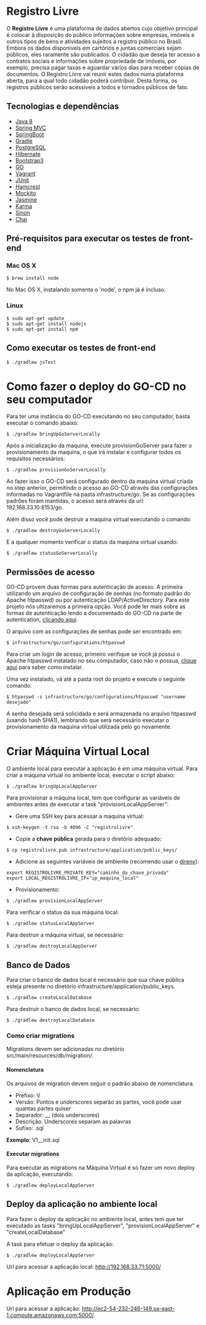 # Registro Livre

O **Registro Livre** é uma plataforma de dados abertos cujo objetivo principal é colocar à disposição do público informações sobre empresas, imóveis e outros tipos de bens e atividades sujeitos a registro público no Brasil. Embora os dados disponíveis em cartórios e juntas comerciais sejam públicos, eles raramente são publicados. O cidadão que deseja ter acesso a contratos sociais e informações sobre propriedade de imóveis, por exemplo, precisa pagar taxas e aguardar vários dias para receber cópias de documentos. O Registro Livre vai reunir estes dados numa plataforma aberta, para a qual todo cidadão poderá contribuir. Desta forma, os registros públicos serão acessíveis a todos e tornados públicos de fato.

## Tecnologias e dependências
* [Java 8](http://docs.oracle.com/javase/8/)
* [Spring MVC](https://spring.io/guides/gs/serving-web-content/)
* [SpringBoot](http://projects.spring.io/spring-boot/)
* [Gradle](https://gradle.org/)
* [PostgreSQL](http://www.postgresql.org/)
* [Hibernate](http://hibernate.org/)
* [Bootstrap3](http://getbootstrap.com/)
* [GO](http://www.go.cd/)
* [Vagrant](https://www.vagrantup.com/)
* [JUnit](http://junit.org/)
* [Hamcrest](https://code.google.com/p/hamcrest/wiki/Tutorial)
* [Mockito](http://mockito.org/)
* [Jasmine](http://jasmine.github.io/)
* [Karma](http://karma-runner.github.io/0.13/index.html)
* [Sinon](http://sinonjs.org/)
* [Chai](http://chaijs.com/)


## Pré-requisitos para executar os testes de front-end

### Mac OS X

```
$ brew install node
```

No Mac OS X, instalando somente o 'node', o npm já é incluso.

### Linux

```
$ sudo apt-get update
$ sudo apt-get install nodejs
$ sudo apt-get install npm
```

## Como executar os testes de front-end

```
$ ./gradlew jsTest
```

#  Como fazer o deploy do GO-CD no seu computador

Para ter uma instância do GO-CD executando no seu computador, basta executar o comando abaixo:

```
$ ./gradlew bringUpGoServerLocally
```

Após a inicialização da maquina, execute provisionGoServer para fazer o provisionamento da maquina, o que irá instalar e configurar todos os requisitos necessários:

```
$ ./gradlew provisionGoServerLocally
```

Ao fazer isso o GO-CD será configurado dentro da maquina virtual criada no step anterior, permitindo o acesso ao GO-CD através das configurações informadas no Vagrantfile na pasta infrastructure/go. Se as configurações  padrões foram mantidas, o acesso será através da url:  192.168.33.10:8153/go.

Além disso você pode destruir a maquina virtual executando o comando:

```
$ ./gradlew destroyGoServerLocally
```

E a qualquer momento  verificar o status da maquina virtual usando:

```
$ ./gradlew statusGoServerLocally
```

## Permissões de acesso
GO-CD provem duas formas para autenticação de acesso. A primeira utilizando um arquivo de configuração de senhas (no formato padrão do Apache htpasswd) ou por autenticação LDAP/ActiveDirectory. Para este projeto nós ultizaremos a primeira opção. Você pode ler mais sobre as formas de autenticação lendo a documentado do GO-CD na parte de autentication, [clicando aqui](http://www.go.cd/documentation/user/current/configuration/dev_authentication.html).

O arquivo com as configurações de senhas pode ser encontrado em:

```
$ infrastructure/go/configurations/htpasswd
```

Para criar um login de acesso, primeiro verifique se você já possui o Apache htpasswd instalado no seu computador, caso não o possua, [clique aqui](http://www.go.cd/documentation/user/current/configuration/dev_authentication.html#generating-passwords-using-htpasswd ) para saber como instalar.

Uma vez instalado, vá até a pasta root do projeto e execute o seguinte comando:

```
$ htpasswd -s infrastructure/go/configurations/htpasswd "username desejado"

```
A senha desejada será solicidada e será armazenada no arquivo htpasswd (usando hash SHA1), lembrando que será necessário executar o provisionamento da maquina virtual utilizada pelo go novamente.

# Criar Máquina Virtual Local

O ambiente local para executar a aplicação é em uma máquina virtual.
Para criar a máquina virtual no ambiente local, executar o script abaixo:

```
$ ./gradlew bringUpLocalAppServer
```

Para provisionar a máquina local, tem que configurar as variáveis de ambientes antes de executar a task "provisionLocalAppServer":

- Gere uma SSH key para acessar a maquina virtual:

```
$ ssh-keygen -t rsa -b 4096 -C "registrolivre"
```

- Copie a **chave pública** gerada para o diretório adequado:

```
$ cp registrolivre.pub infrastructure/application/public_keys/
```

- Adicione as seguintes variáveis de ambiente (recomendo usar o [direnv](http://direnv.net/)):

```
export REGISTROLIVRE_PRIVATE_KEY="caminho_da_chave_privada"
export LOCAL_REGISTROLIVRE_IP="ip_maquina_local"
```

- Provisionamento:

```
$ ./gradlew provisionLocalAppServer
```

Para verificar o status da sua máquina local:

```
$ ./gradlew statusLocalAppServer
```

Para destruir a máquina virtual, se necessário:

```
$ ./gradlew destroyLocalAppServer
```

## Banco de Dados

Para criar o banco de dados local é necessário que sua chave pública esteja presente no diretório infrastructure/application/public_keys.

```
$ ./gradlew createLocalDatabase
```

Para destruir o banco de dados local, se necessário:

```
$ ./gradlew destroyLocalDatabase
```

### Como criar migrations

Migrations devem ser adicionadas no diretório src/main/resources/db/migration/.

#### Nomenclatura

Os arquivos de migration devem seguir o padrão abaixo de nomenclatura.
* Prefixo: V
* Versão: Pontos e underscores separão as partes, você pode usar quantas partes quiser
* Separador: __ (dois underscores)
* Descrição: Underscores separam as palavras
* Sufixo: .sql

**Exemplo**: V1__init.sql

#### Executar migrations

Para executar as migrations na Máquina Virtual é só fazer um novo deploy da aplicação, executando:

```
$ ./gradlew deployLocalAppServer
```

## Deploy da aplicação no ambiente local

Para fazer o deploy da aplicação no ambiente local, antes tem que ter executado as tasks "bringUpLocalAppServer", "provisionLocalAppServer" e "createLocalDatabase"

A task para efetuar o deploy da aplicação:

```
$ ./gradlew deployLocalAppServer
```

Url para acessar a aplicação local: http://192.168.33.71:5000/

# Aplicação em Produção

Url para acessar a aplicação: http://ec2-54-232-246-149.sa-east-1.compute.amazonaws.com:5000/
